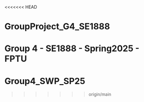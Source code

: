 <<<<<<< HEAD
# GroupProject_G4_SE1888
Group 4 - SE1888 - Spring2025 - FPTU
=======
# Group4_SWP_SP25
>>>>>>> origin/main
